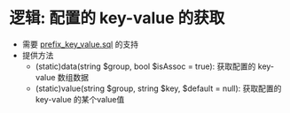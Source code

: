 # 逻辑: 配置的 key-value 的获取
- 需要 [prefix_key_value.sql](./../../sql/prefix_key_value.sql) 的支持
- 提供方法
    - (static)data(string $group, bool $isAssoc = true): 获取配置的 key-value 数组数据
    - (static)value(string $group, string $key, $default = null): 获取配置的 key-value 的某个value值
